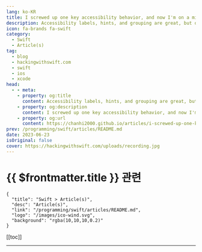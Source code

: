 ```yaml
---
lang: ko-KR
title: I screwed up one key accessibility behavior, and now I'm on a mission to do better
description: Accessibility labels, hints, and grouping are great, but don’t forget to think about Voice Control too.
icon: fa-brands fa-swift
category:
  - Swift
  - Article(s)
tag: 
  - blog
  - hackingwithswift.com
  - swift
  - ios
  - xcode
head:
  - - meta:
    - property: og:title
      content: Accessibility labels, hints, and grouping are great, but don’t forget to think about Voice Control too.
    - property: og:description
      content: I screwed up one key accessibility behavior, and now I'm on a mission to do better
    - property: og:url
      content: https://chanhi2000.github.io/articles/i-screwed-up-one-key-accessibility-behavior-and-now-i-m-on-a-mission-to-do-better.html
prev: /programming/swift/articles/README.md
date: 2023-06-23
isOriginal: false
cover: https://hackingwithswift.com/uploads/recording.jpg
---
```


# {{ $frontmatter.title }} 관련

```component VPCard
{
  "title": "Swift > Article(s)",
  "desc": "Article(s)",
  "link": "/programming/swift/articles/README.md",
  "logo": "/images/ico-wind.svg",
  "background": "rgba(10,10,10,0.2)"
}
```

[[toc]]

---

<SiteInfo
  name="I screwed up one key accessibility behavior, and now I'm on a mission to do better – Hacking with Swift"
  desc="Accessibility labels, hints, and grouping are great, but don’t forget to think about Voice Control too."
  url="https://hackingwithswift.com/articles/261/i-screwed-up-one-key-accessibility-behavior-and-now-i-m-on-a-mission-to-do-better"
  logo="https://hackingwithswift.com/favicon.svg"
  preview="https://hackingwithswift.com/uploads/recording.jpg"/>

